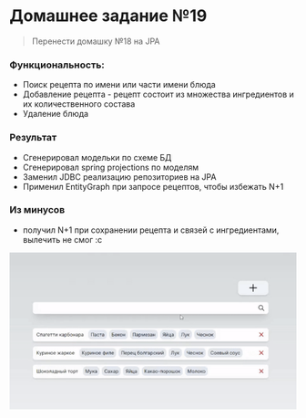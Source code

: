 # Домашнее задание №19

> Перенести домашку №18 на JPA

### Функциональность:

- Поиск рецепта по имени или части имени блюда
- Добавление рецепта - рецепт состоит из множества ингредиентов и их количественного состава
- Удаление блюда

### Результат

- Сгенерировал модельки по схеме БД
- Сгенерировал spring projections по моделям
- Заменил JDBC реализацию репозиториев на JPA
- Применил EntityGraph при запросе рецептов, чтобы избежать N+1

### Из минусов
- получил N+1 при сохранении рецепта и связей с ингредиентами, вылечить не смог :c

![Видео-демонстрация](screen-recording.gif)
